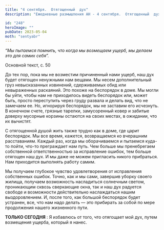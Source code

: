 ```yaml
---
title: "4 сентября.  Отягощенный  дух"
description: "Ежедневные размышления АН - 4 сентября.  Отягощенный  дух"

id: "248"
heroImage: ""
pubDate: 2023-05-04
moth: "sentyabr"
---
```


_“Мы пытаемся помнить, что когда мы возмещаем ущерб, мы делаем это для самих
себя”._

Основной текст, с. 50

До тех пор, пока мы не возместим причиненный нами ущерб, наш дух будет
отягощен ненужными нам вещами. Мы несем дополнительный груз невысказанных
извинений, сдерживаемых обид или невыраженных раскаяний. Это похоже на
беспорядок в доме. Мы могли бы уйти, чтобы нам не приходилось видеть
беспорядок или, может быть, просто переступить через груду развала и делать
вид, что не замечаем ее. Но, игнорируя беспорядок, мы не заставим его
исчезнуть. В конечном счете, грязные тарелки, замусоренный ковер и забитые
доверху мусорные корзины остаются на своих местах, в ожидании, что их
вычистят.

С отягощенной душой жить также трудно как в доме, где царит беспорядок. Мы все
время, кажется, возвращаемся ко вчерашним расставаниям. Каждый раз, когда мы
оборачиваемся и пытаемся куда-то пойти, что-то преграждает нам путь. Чем
больше мы пренебрегаем собственной ответственностью за исправление ошибок, тем
больше отягощен наш дух. И мы даже не можем пригласить никого прибраться. Нам
приходится выполнять работу самим.

Мы получаем глубокое чувство удовлетворения от исправления собственных ошибок.
Точно, как и мы сами, завершив уборку своего жилища, получаем возможность
насладиться солнечным светом, проникающим сквозь сверкающие окна, так и наш
дух радуется свободе и возможности действительно наслаждаться нашим
выздоровлением. И, после того, как большой беспорядок будет устранен, все, что
нам надо делать — это прибирать за собой по мере продолжения нашего жизненного
пути.

**ТОЛЬКО СЕГОДНЯ** : Я избавлюсь от того, что отягощает мой дух, путем
возмещения ущерба, который я нанес.
